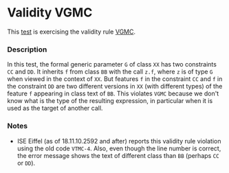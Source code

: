 # Validity VGMC

This [test](.) is exercising the validity rule [VGMC](../Readme.md).

### Description

In this test, the formal generic parameter `G` of class `XX` has two constraints `CC` and `DD`. It inherits `f` from class `BB` with the call `z.f`, where `z` is of type `G` when viewed in the context of `XX`. But features `f` in the constraint `CC` and `f` in the constraint `DD` are two different versions in `XX` (with different types) of the feature `f` appearing in class text of `BB`. This violates `VGMC` because we don't know what is the type of the resulting expression, in particular when it is used as the target of another call.

### Notes

* ISE Eiffel (as of 18.11.10.2592 and after) reports this validity rule violation using the old code `VTMC-4`. Also, even though the line number is correct, the error message shows the text of different class than `BB` (perhaps `CC` or `DD`).
